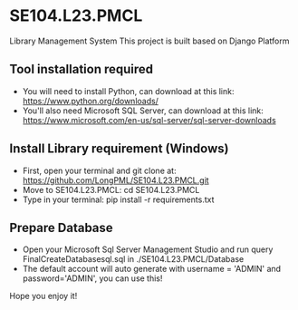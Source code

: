 # SE104.L23.PMCL
Library Management System
This project is built based on Django Platform
## Tool installation required
- You will need to install Python, can download at this link: https://www.python.org/downloads/
- You'll also need Microsoft SQL Server, can download at this link: https://www.microsoft.com/en-us/sql-server/sql-server-downloads
## Install Library requirement (Windows)
- First, open your terminal and git clone at: https://github.com/LongPML/SE104.L23.PMCL.git
- Move to SE104.L23.PMCL: cd SE104.L23.PMCL
- Type in your terminal: pip install -r requirements.txt
## Prepare Database
- Open your Microsoft Sql Server Management Studio and run query FinalCreateDatabasesql.sql in ./SE104.L23.PMCL/Database
- The default account will auto generate with username = 'ADMIN' and password='ADMIN', you can use this!

Hope you enjoy it!